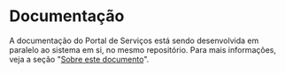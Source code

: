 # Documentação

A documentação do Portal de Serviços está sendo desenvolvida em paralelo ao sistema em si, no mesmo repositório. Para mais informações, veja a seção "[Sobre este documento](../sobre-este-documento)".